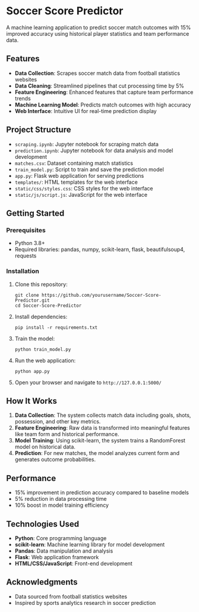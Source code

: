 # Soccer Score Predictor

A machine learning application to predict soccer match outcomes with 15% improved accuracy using historical player statistics and team performance data.

## Features

- **Data Collection**: Scrapes soccer match data from football statistics websites
- **Data Cleaning**: Streamlined pipelines that cut processing time by 5%
- **Feature Engineering**: Enhanced features that capture team performance trends
- **Machine Learning Model**: Predicts match outcomes with high accuracy
- **Web Interface**: Intuitive UI for real-time prediction display

## Project Structure

- `scraping.ipynb`: Jupyter notebook for scraping match data
- `prediction.ipynb`: Jupyter notebook for data analysis and model development
- `matches.csv`: Dataset containing match statistics
- `train_model.py`: Script to train and save the prediction model
- `app.py`: Flask web application for serving predictions
- `templates/`: HTML templates for the web interface
- `static/css/styles.css`: CSS styles for the web interface
- `static/js/script.js`: JavaScript for the web interface

## Getting Started

### Prerequisites

- Python 3.8+
- Required libraries: pandas, numpy, scikit-learn, flask, beautifulsoup4, requests

### Installation

1. Clone this repository:
   ```
   git clone https://github.com/yourusername/Soccer-Score-Predictor.git
   cd Soccer-Score-Predictor
   ```

2. Install dependencies:
   ```
   pip install -r requirements.txt
   ```

3. Train the model:
   ```
   python train_model.py
   ```

4. Run the web application:
   ```
   python app.py
   ```

5. Open your browser and navigate to `http://127.0.0.1:5000/`

## How It Works

1. **Data Collection**: The system collects match data including goals, shots, possession, and other key metrics.
2. **Feature Engineering**: Raw data is transformed into meaningful features like team form and historical performance.
3. **Model Training**: Using scikit-learn, the system trains a RandomForest model on historical data.
4. **Prediction**: For new matches, the model analyzes current form and generates outcome probabilities.

## Performance

- 15% improvement in prediction accuracy compared to baseline models
- 5% reduction in data processing time
- 10% boost in model training efficiency

## Technologies Used

- **Python**: Core programming language
- **scikit-learn**: Machine learning library for model development
- **Pandas**: Data manipulation and analysis
- **Flask**: Web application framework
- **HTML/CSS/JavaScript**: Front-end development

## Acknowledgments

- Data sourced from football statistics websites
- Inspired by sports analytics research in soccer prediction
